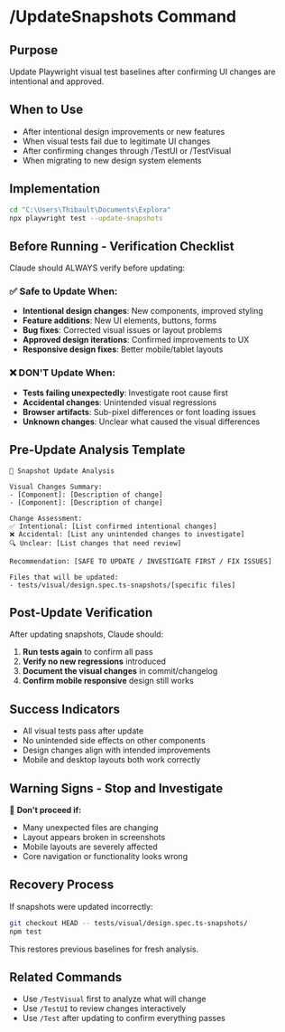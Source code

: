 # /UpdateSnapshots Command

## Purpose
Update Playwright visual test baselines after confirming UI changes are intentional and approved.

## When to Use
- After intentional design improvements or new features
- When visual tests fail due to legitimate UI changes
- After confirming changes through /TestUI or /TestVisual
- When migrating to new design system elements

## Implementation
```bash
cd "C:\Users\Thibault\Documents\Explora"
npx playwright test --update-snapshots
```

## Before Running - Verification Checklist
Claude should ALWAYS verify before updating:

### ✅ **Safe to Update When:**
- **Intentional design changes**: New components, improved styling
- **Feature additions**: New UI elements, buttons, forms
- **Bug fixes**: Corrected visual issues or layout problems
- **Approved design iterations**: Confirmed improvements to UX
- **Responsive design fixes**: Better mobile/tablet layouts

### ❌ **DON'T Update When:**
- **Tests failing unexpectedly**: Investigate root cause first
- **Accidental changes**: Unintended visual regressions
- **Browser artifacts**: Sub-pixel differences or font loading issues
- **Unknown changes**: Unclear what caused the visual differences

## Pre-Update Analysis Template
```
📸 Snapshot Update Analysis

Visual Changes Summary:
- [Component]: [Description of change]
- [Component]: [Description of change]

Change Assessment:
✅ Intentional: [List confirmed intentional changes]
❌ Accidental: [List any unintended changes to investigate]
🔍 Unclear: [List changes that need review]

Recommendation: [SAFE TO UPDATE / INVESTIGATE FIRST / FIX ISSUES]

Files that will be updated:
- tests/visual/design.spec.ts-snapshots/[specific files]
```

## Post-Update Verification
After updating snapshots, Claude should:

1. **Run tests again** to confirm all pass
2. **Verify no new regressions** introduced
3. **Document the visual changes** in commit/changelog
4. **Confirm mobile responsive** design still works

## Success Indicators
- All visual tests pass after update
- No unintended side effects on other components
- Design changes align with intended improvements
- Mobile and desktop layouts both work correctly

## Warning Signs - Stop and Investigate
🚨 **Don't proceed if:**
- Many unexpected files are changing
- Layout appears broken in screenshots
- Mobile layouts are severely affected
- Core navigation or functionality looks wrong

## Recovery Process
If snapshots were updated incorrectly:
```bash
git checkout HEAD -- tests/visual/design.spec.ts-snapshots/
npm test
```
This restores previous baselines for fresh analysis.

## Related Commands
- Use `/TestVisual` first to analyze what will change
- Use `/TestUI` to review changes interactively
- Use `/Test` after updating to confirm everything passes